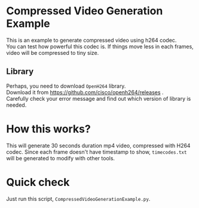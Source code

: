 # Compressed Video Generation Example
This is an example to generate compressed video using h264 codec.  
You can test how powerful this codec is.  If things move less in each frames, video will be compressed to tiny size.

## Library
Perhaps, you need to download `OpenH264` library.  
Download it from https://github.com/cisco/openh264/releases .  
Carefully check your error message and find out which version of library is needed.

# How this works?
This will generate 30 seconds duration mp4 video, compressed with H264 codec.  Since each frame doesn't have timestamp to show, 
`timecodes.txt` will be generated to modify with other tools.

# Quick check
Just run this script, `CompressedVideoGenerationExample.py`.